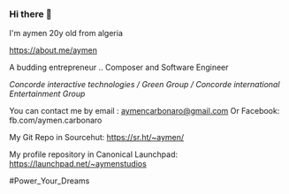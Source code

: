 ### Hi there 👋
I'm aymen 
20y old from algeria 

https://about.me/aymen

A budding entrepreneur .. Composer and Software Engineer 

*Concorde interactive technologies / Green Group / Concorde international Entertainment Group*

You can contact me by email : aymencarbonaro@gmail.com
Or Facebook: fb.com/aymen.carbonaro


  My Git Repo in Sourcehut:
  https://sr.ht/~aymen/

  My profile repository in Canonical Launchpad:
  https://launchpad.net/~aymenstudios

#Power_Your_Dreams
<!--
**AymenStudios/AymenStudios** is a ✨ _special_ ✨ repository because its `README.md` (this file) appears on your GitHub profile.

Here are some ideas to get you started:

- 🔭 I’m currently working on ...
- 🌱 I’m currently learning ...
- 👯 I’m looking to collaborate on ...
- 🤔 I’m looking for help with ...
- 💬 Ask me about ...
- 📫 How to reach me: ...
- 😄 Pronouns: ...
- ⚡ Fun fact: ...
-->
